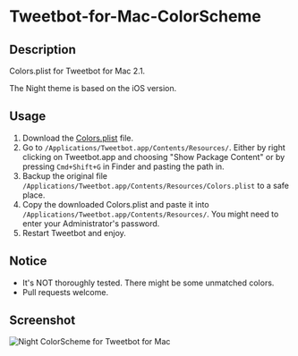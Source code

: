 # Tweetbot-for-Mac-ColorScheme

## Description

Colors.plist for Tweetbot for Mac 2.1.

The Night theme is based on the iOS version.

## Usage

1. Download the [Colors.plist](https://github.com/lucifr/Tweetbot-for-Mac-ColorScheme/raw/master/Night/Colors.plist) file.
2. Go to `/Applications/Tweetbot.app/Contents/Resources/`. Either by right clicking on Tweetbot.app and choosing "Show Package Content" or by pressing `Cmd+Shift+G` in Finder and pasting the path in.
2. Backup the original file `/Applications/Tweetbot.app/Contents/Resources/Colors.plist` to a safe place.
3. Copy the downloaded Colors.plist and paste it into `/Applications/Tweetbot.app/Contents/Resources/`. You might need to enter your Administrator's password.
4. Restart Tweetbot and enjoy.

## Notice

* It's NOT thoroughly tested. There might be some unmatched colors.
* Pull requests welcome.

## Screenshot

![Night ColorScheme for Tweetbot for Mac](https://raw.githubusercontent.com/lucifr/Tweetbot-for-Mac-ColorScheme/master/screenshots/night_two_column.png)
